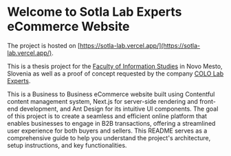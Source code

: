 # Welcome to Sotla Lab Experts eCommerce Website

The project is hosted on [https://sotla-lab.vercel.app/](https://sotla-lab.vercel.app/).

This is a thesis project for the [Faculty of Information Studies](https://fis.unm.si) in Novo Mesto, Slovenia as well as a proof of concept requested by the company [COLO Lab Experts](https://colo.si).

This is a Business to Business eCommerce website built using Contentful content management system, Next.js for server-side rendering and front-end development, and Ant Design for its intuitive UI components. The goal of this project is to create a seamless and efficient online platform that enables businesses to engage in B2B transactions, offering a streamlined user experience for both buyers and sellers. This README serves as a comprehensive guide to help you understand the project's architecture, setup instructions, and key functionalities.
